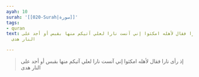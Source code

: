 ```yaml
---
ayah: 10
surah: '[[020-Surah|سورة]]'
tags:
- quran
text: إذ رأى نارا فقال لأهله امكثوا إني آنست نارا لعلي آتيكم منها بقبس أو أجد على
  النار هدى

---
```

> إذ رأى نارا فقال لأهله امكثوا إني آنست نارا لعلي آتيكم منها بقبس أو أجد على النار هدى

